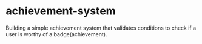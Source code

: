 # achievement-system
 Building a simple achievement system that validates conditions to check if a user is worthy of a badge(achievement).
